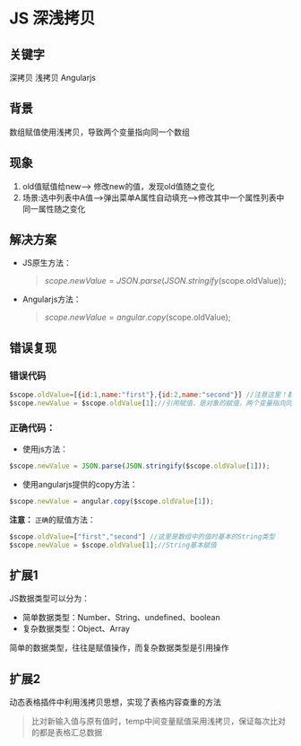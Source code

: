 # JS 深浅拷贝

## 关键字
深拷贝 浅拷贝 Angularjs 
    
## 背景
数组赋值使用浅拷贝，导致两个变量指向同一个数组
    
## 现象
1. old值赋值给new--> 修改new的值，发现old值随之变化
2. 场景:选中列表中A值-->弹出菜单A属性自动填充-->修改其中一个属性列表中同一属性随之变化

## 解决方案
- JS原生方法：
  > $scope.newValue = JSON.parse(JSON.stringify($scope.oldValue));
- Angularjs方法：
  > $scope.newValue = angular.copy($scope.oldValue);
    
## 错误复现
### 错误代码
```javascript
$scope.oldValue=[{id:1,name:"first"},{id:2,name:"second"}] //注意这里！数组中的每个值都是对象
$scope.newValue = $scope.oldValue[1];//引用赋值，是对象的赋值，两个变量指向同一个区域，浅拷贝
```   

### 正确代码：
- 使用js方法：
```javascript
$scope.newValue = JSON.parse(JSON.stringify($scope.oldValue[1]));
``` 
- 使用angularjs提供的copy方法： 
```javascript
$scope.newValue = angular.copy($scope.oldValue[1]);
``` 
**注意：**
`正确`的赋值方法：
```javascript
$scope.oldValue=["first","second"] //这里是数组中的值时基本的String类型
$scope.newValue = $scope.oldValue[1];//String基本赋值
```   
## 扩展1
JS数据类型可以分为：
- 简单数据类型：Number、String、undefined、boolean
- 复杂数据类型：Object、Array

简单的数据类型，往往是赋值操作，而复杂数据类型是引用操作

## 扩展2
动态表格插件中利用浅拷贝思想，实现了表格内容查重的方法
> 比对新输入值与原有值时，temp中间变量赋值采用浅拷贝，保证每次比对的都是表格汇总数据


